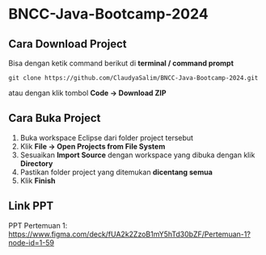 # BNCC-Java-Bootcamp-2024

## Cara Download Project
Bisa dengan ketik command berikut di **terminal / command prompt**
```
git clone https://github.com/ClaudyaSalim/BNCC-Java-Bootcamp-2024.git
```
atau dengan klik tombol **Code -> Download ZIP**

## Cara Buka Project
1. Buka workspace Eclipse dari folder project tersebut
2. Klik **File -> Open Projects from File System**
3. Sesuaikan **Import Source** dengan workspace yang dibuka dengan klik **Directory**
4. Pastikan folder project yang ditemukan **dicentang semua**
5. Klik **Finish**


## Link PPT
PPT Pertemuan 1: https://www.figma.com/deck/fUA2k2ZzoB1mY5hTd30bZF/Pertemuan-1?node-id=1-59
